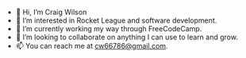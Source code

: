 - 👋 Hi, I’m Craig Wilson   
- 👀 I’m interested in Rocket League and software development.
- 🌱 I’m currently working my way through FreeCodeCamp.
- 💞️ I’m looking to collaborate on anything I can use to learn and grow.
- 📫 You can reach me at cw66786@gmail.com.

<!---
cw66786/cw66786 is a ✨ special ✨ repository because its `README.md` (this file) appears on your GitHub profile.
You can click the Preview link to take a look at your changes.
--->
